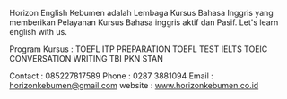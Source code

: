 Horizon English Kebumen adalah Lembaga Kursus Bahasa Inggris yang memberikan Pelayanan Kursus Bahasa inggris aktif dan Pasif.
Let's learn english with us.

Program Kursus :
TOEFL ITP PREPARATION
TOEFL TEST
IELTS 
TOEIC
CONVERSATION
WRITING
TBI PKN STAN


Contact : 085227817589
Phone : 0287 3881094
Email : horizonkebumen@gmail.com
website : www.horizonkebumen.co.id
